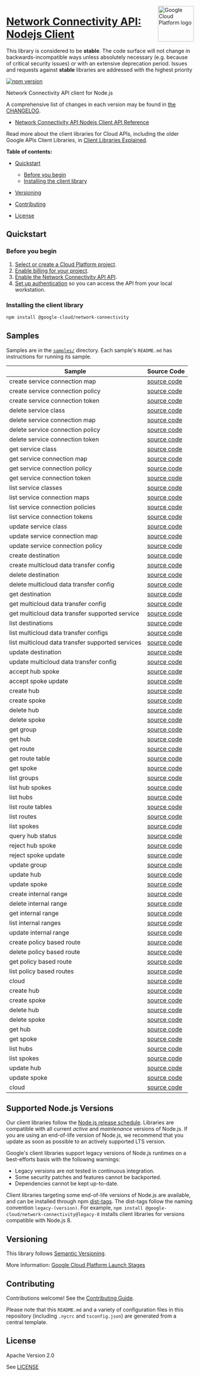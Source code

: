 [//]: # "This README.md file is auto-generated, all changes to this file will be lost."
[//]: # "The comments you see below are used to generate those parts of the template in later states."
<img src="https://avatars2.githubusercontent.com/u/2810941?v=3&s=96" alt="Google Cloud Platform logo" title="Google Cloud Platform" align="right" height="96" width="96"/>

# [Network Connectivity API: Nodejs Client][homepage]

This library is considered to be **stable**. The code surface will not change in backwards-incompatible ways
unless absolutely necessary (e.g. because of critical security issues) or with
an extensive deprecation period. Issues and requests against **stable** libraries
are addressed with the highest priority

[![npm version](https://img.shields.io/npm/v/@google-cloud/network-connectivity.svg)](https://www.npmjs.org/package/@google-cloud/network-connectivity)

Network Connectivity API client for Node.js

[//]: # "partials.introduction"

A comprehensive list of changes in each version may be found in
[the CHANGELOG][homepage_changelog].

* [Network Connectivity API Nodejs Client API Reference](https://cloud.google.com/nodejs/docs/reference/networkconnectivity/latest)


Read more about the client libraries for Cloud APIs, including the older
Google APIs Client Libraries, in [Client Libraries Explained][explained].

[explained]: https://cloud.google.com/apis/docs/client-libraries-explained

**Table of contents:**

* [Quickstart](#quickstart)
  * [Before you begin](#before-you-begin)
  * [Installing the client library](#installing-the-client-library)

* [Versioning](#versioning)
* [Contributing](#contributing)
* [License](#license)

## Quickstart
### Before you begin

1.  [Select or create a Cloud Platform project][projects].
1.  [Enable billing for your project][billing].
1.  [Enable the Network Connectivity API API][enable_api].
1.  [Set up authentication][auth] so you can access the
    API from your local workstation.
### Installing the client library

```bash
npm install @google-cloud/network-connectivity
```

[//]: # "partials.body"

## Samples

Samples are in the [`samples/`][homepage_samples] directory. Each sample's `README.md` has instructions for running its sample.

| Sample                      | Source Code                       |
| --------------------------- | --------------------------------- |
| create service connection map | [source code](https://github.com/googleapis/google-cloud-node/blob/main/packages/google-cloud-networkconnectivity/samples/generated/v1/cross_network_automation_service.create_service_connection_map.js) |
| create service connection policy | [source code](https://github.com/googleapis/google-cloud-node/blob/main/packages/google-cloud-networkconnectivity/samples/generated/v1/cross_network_automation_service.create_service_connection_policy.js) |
| create service connection token | [source code](https://github.com/googleapis/google-cloud-node/blob/main/packages/google-cloud-networkconnectivity/samples/generated/v1/cross_network_automation_service.create_service_connection_token.js) |
| delete service class | [source code](https://github.com/googleapis/google-cloud-node/blob/main/packages/google-cloud-networkconnectivity/samples/generated/v1/cross_network_automation_service.delete_service_class.js) |
| delete service connection map | [source code](https://github.com/googleapis/google-cloud-node/blob/main/packages/google-cloud-networkconnectivity/samples/generated/v1/cross_network_automation_service.delete_service_connection_map.js) |
| delete service connection policy | [source code](https://github.com/googleapis/google-cloud-node/blob/main/packages/google-cloud-networkconnectivity/samples/generated/v1/cross_network_automation_service.delete_service_connection_policy.js) |
| delete service connection token | [source code](https://github.com/googleapis/google-cloud-node/blob/main/packages/google-cloud-networkconnectivity/samples/generated/v1/cross_network_automation_service.delete_service_connection_token.js) |
| get service class | [source code](https://github.com/googleapis/google-cloud-node/blob/main/packages/google-cloud-networkconnectivity/samples/generated/v1/cross_network_automation_service.get_service_class.js) |
| get service connection map | [source code](https://github.com/googleapis/google-cloud-node/blob/main/packages/google-cloud-networkconnectivity/samples/generated/v1/cross_network_automation_service.get_service_connection_map.js) |
| get service connection policy | [source code](https://github.com/googleapis/google-cloud-node/blob/main/packages/google-cloud-networkconnectivity/samples/generated/v1/cross_network_automation_service.get_service_connection_policy.js) |
| get service connection token | [source code](https://github.com/googleapis/google-cloud-node/blob/main/packages/google-cloud-networkconnectivity/samples/generated/v1/cross_network_automation_service.get_service_connection_token.js) |
| list service classes | [source code](https://github.com/googleapis/google-cloud-node/blob/main/packages/google-cloud-networkconnectivity/samples/generated/v1/cross_network_automation_service.list_service_classes.js) |
| list service connection maps | [source code](https://github.com/googleapis/google-cloud-node/blob/main/packages/google-cloud-networkconnectivity/samples/generated/v1/cross_network_automation_service.list_service_connection_maps.js) |
| list service connection policies | [source code](https://github.com/googleapis/google-cloud-node/blob/main/packages/google-cloud-networkconnectivity/samples/generated/v1/cross_network_automation_service.list_service_connection_policies.js) |
| list service connection tokens | [source code](https://github.com/googleapis/google-cloud-node/blob/main/packages/google-cloud-networkconnectivity/samples/generated/v1/cross_network_automation_service.list_service_connection_tokens.js) |
| update service class | [source code](https://github.com/googleapis/google-cloud-node/blob/main/packages/google-cloud-networkconnectivity/samples/generated/v1/cross_network_automation_service.update_service_class.js) |
| update service connection map | [source code](https://github.com/googleapis/google-cloud-node/blob/main/packages/google-cloud-networkconnectivity/samples/generated/v1/cross_network_automation_service.update_service_connection_map.js) |
| update service connection policy | [source code](https://github.com/googleapis/google-cloud-node/blob/main/packages/google-cloud-networkconnectivity/samples/generated/v1/cross_network_automation_service.update_service_connection_policy.js) |
| create destination | [source code](https://github.com/googleapis/google-cloud-node/blob/main/packages/google-cloud-networkconnectivity/samples/generated/v1/data_transfer_service.create_destination.js) |
| create multicloud data transfer config | [source code](https://github.com/googleapis/google-cloud-node/blob/main/packages/google-cloud-networkconnectivity/samples/generated/v1/data_transfer_service.create_multicloud_data_transfer_config.js) |
| delete destination | [source code](https://github.com/googleapis/google-cloud-node/blob/main/packages/google-cloud-networkconnectivity/samples/generated/v1/data_transfer_service.delete_destination.js) |
| delete multicloud data transfer config | [source code](https://github.com/googleapis/google-cloud-node/blob/main/packages/google-cloud-networkconnectivity/samples/generated/v1/data_transfer_service.delete_multicloud_data_transfer_config.js) |
| get destination | [source code](https://github.com/googleapis/google-cloud-node/blob/main/packages/google-cloud-networkconnectivity/samples/generated/v1/data_transfer_service.get_destination.js) |
| get multicloud data transfer config | [source code](https://github.com/googleapis/google-cloud-node/blob/main/packages/google-cloud-networkconnectivity/samples/generated/v1/data_transfer_service.get_multicloud_data_transfer_config.js) |
| get multicloud data transfer supported service | [source code](https://github.com/googleapis/google-cloud-node/blob/main/packages/google-cloud-networkconnectivity/samples/generated/v1/data_transfer_service.get_multicloud_data_transfer_supported_service.js) |
| list destinations | [source code](https://github.com/googleapis/google-cloud-node/blob/main/packages/google-cloud-networkconnectivity/samples/generated/v1/data_transfer_service.list_destinations.js) |
| list multicloud data transfer configs | [source code](https://github.com/googleapis/google-cloud-node/blob/main/packages/google-cloud-networkconnectivity/samples/generated/v1/data_transfer_service.list_multicloud_data_transfer_configs.js) |
| list multicloud data transfer supported services | [source code](https://github.com/googleapis/google-cloud-node/blob/main/packages/google-cloud-networkconnectivity/samples/generated/v1/data_transfer_service.list_multicloud_data_transfer_supported_services.js) |
| update destination | [source code](https://github.com/googleapis/google-cloud-node/blob/main/packages/google-cloud-networkconnectivity/samples/generated/v1/data_transfer_service.update_destination.js) |
| update multicloud data transfer config | [source code](https://github.com/googleapis/google-cloud-node/blob/main/packages/google-cloud-networkconnectivity/samples/generated/v1/data_transfer_service.update_multicloud_data_transfer_config.js) |
| accept hub spoke | [source code](https://github.com/googleapis/google-cloud-node/blob/main/packages/google-cloud-networkconnectivity/samples/generated/v1/hub_service.accept_hub_spoke.js) |
| accept spoke update | [source code](https://github.com/googleapis/google-cloud-node/blob/main/packages/google-cloud-networkconnectivity/samples/generated/v1/hub_service.accept_spoke_update.js) |
| create hub | [source code](https://github.com/googleapis/google-cloud-node/blob/main/packages/google-cloud-networkconnectivity/samples/generated/v1/hub_service.create_hub.js) |
| create spoke | [source code](https://github.com/googleapis/google-cloud-node/blob/main/packages/google-cloud-networkconnectivity/samples/generated/v1/hub_service.create_spoke.js) |
| delete hub | [source code](https://github.com/googleapis/google-cloud-node/blob/main/packages/google-cloud-networkconnectivity/samples/generated/v1/hub_service.delete_hub.js) |
| delete spoke | [source code](https://github.com/googleapis/google-cloud-node/blob/main/packages/google-cloud-networkconnectivity/samples/generated/v1/hub_service.delete_spoke.js) |
| get group | [source code](https://github.com/googleapis/google-cloud-node/blob/main/packages/google-cloud-networkconnectivity/samples/generated/v1/hub_service.get_group.js) |
| get hub | [source code](https://github.com/googleapis/google-cloud-node/blob/main/packages/google-cloud-networkconnectivity/samples/generated/v1/hub_service.get_hub.js) |
| get route | [source code](https://github.com/googleapis/google-cloud-node/blob/main/packages/google-cloud-networkconnectivity/samples/generated/v1/hub_service.get_route.js) |
| get route table | [source code](https://github.com/googleapis/google-cloud-node/blob/main/packages/google-cloud-networkconnectivity/samples/generated/v1/hub_service.get_route_table.js) |
| get spoke | [source code](https://github.com/googleapis/google-cloud-node/blob/main/packages/google-cloud-networkconnectivity/samples/generated/v1/hub_service.get_spoke.js) |
| list groups | [source code](https://github.com/googleapis/google-cloud-node/blob/main/packages/google-cloud-networkconnectivity/samples/generated/v1/hub_service.list_groups.js) |
| list hub spokes | [source code](https://github.com/googleapis/google-cloud-node/blob/main/packages/google-cloud-networkconnectivity/samples/generated/v1/hub_service.list_hub_spokes.js) |
| list hubs | [source code](https://github.com/googleapis/google-cloud-node/blob/main/packages/google-cloud-networkconnectivity/samples/generated/v1/hub_service.list_hubs.js) |
| list route tables | [source code](https://github.com/googleapis/google-cloud-node/blob/main/packages/google-cloud-networkconnectivity/samples/generated/v1/hub_service.list_route_tables.js) |
| list routes | [source code](https://github.com/googleapis/google-cloud-node/blob/main/packages/google-cloud-networkconnectivity/samples/generated/v1/hub_service.list_routes.js) |
| list spokes | [source code](https://github.com/googleapis/google-cloud-node/blob/main/packages/google-cloud-networkconnectivity/samples/generated/v1/hub_service.list_spokes.js) |
| query hub status | [source code](https://github.com/googleapis/google-cloud-node/blob/main/packages/google-cloud-networkconnectivity/samples/generated/v1/hub_service.query_hub_status.js) |
| reject hub spoke | [source code](https://github.com/googleapis/google-cloud-node/blob/main/packages/google-cloud-networkconnectivity/samples/generated/v1/hub_service.reject_hub_spoke.js) |
| reject spoke update | [source code](https://github.com/googleapis/google-cloud-node/blob/main/packages/google-cloud-networkconnectivity/samples/generated/v1/hub_service.reject_spoke_update.js) |
| update group | [source code](https://github.com/googleapis/google-cloud-node/blob/main/packages/google-cloud-networkconnectivity/samples/generated/v1/hub_service.update_group.js) |
| update hub | [source code](https://github.com/googleapis/google-cloud-node/blob/main/packages/google-cloud-networkconnectivity/samples/generated/v1/hub_service.update_hub.js) |
| update spoke | [source code](https://github.com/googleapis/google-cloud-node/blob/main/packages/google-cloud-networkconnectivity/samples/generated/v1/hub_service.update_spoke.js) |
| create internal range | [source code](https://github.com/googleapis/google-cloud-node/blob/main/packages/google-cloud-networkconnectivity/samples/generated/v1/internal_range_service.create_internal_range.js) |
| delete internal range | [source code](https://github.com/googleapis/google-cloud-node/blob/main/packages/google-cloud-networkconnectivity/samples/generated/v1/internal_range_service.delete_internal_range.js) |
| get internal range | [source code](https://github.com/googleapis/google-cloud-node/blob/main/packages/google-cloud-networkconnectivity/samples/generated/v1/internal_range_service.get_internal_range.js) |
| list internal ranges | [source code](https://github.com/googleapis/google-cloud-node/blob/main/packages/google-cloud-networkconnectivity/samples/generated/v1/internal_range_service.list_internal_ranges.js) |
| update internal range | [source code](https://github.com/googleapis/google-cloud-node/blob/main/packages/google-cloud-networkconnectivity/samples/generated/v1/internal_range_service.update_internal_range.js) |
| create policy based route | [source code](https://github.com/googleapis/google-cloud-node/blob/main/packages/google-cloud-networkconnectivity/samples/generated/v1/policy_based_routing_service.create_policy_based_route.js) |
| delete policy based route | [source code](https://github.com/googleapis/google-cloud-node/blob/main/packages/google-cloud-networkconnectivity/samples/generated/v1/policy_based_routing_service.delete_policy_based_route.js) |
| get policy based route | [source code](https://github.com/googleapis/google-cloud-node/blob/main/packages/google-cloud-networkconnectivity/samples/generated/v1/policy_based_routing_service.get_policy_based_route.js) |
| list policy based routes | [source code](https://github.com/googleapis/google-cloud-node/blob/main/packages/google-cloud-networkconnectivity/samples/generated/v1/policy_based_routing_service.list_policy_based_routes.js) |
| cloud | [source code](https://github.com/googleapis/google-cloud-node/blob/main/packages/google-cloud-networkconnectivity/samples/generated/v1/snippet_metadata_google.cloud.networkconnectivity.v1.json) |
| create hub | [source code](https://github.com/googleapis/google-cloud-node/blob/main/packages/google-cloud-networkconnectivity/samples/generated/v1alpha1/hub_service.create_hub.js) |
| create spoke | [source code](https://github.com/googleapis/google-cloud-node/blob/main/packages/google-cloud-networkconnectivity/samples/generated/v1alpha1/hub_service.create_spoke.js) |
| delete hub | [source code](https://github.com/googleapis/google-cloud-node/blob/main/packages/google-cloud-networkconnectivity/samples/generated/v1alpha1/hub_service.delete_hub.js) |
| delete spoke | [source code](https://github.com/googleapis/google-cloud-node/blob/main/packages/google-cloud-networkconnectivity/samples/generated/v1alpha1/hub_service.delete_spoke.js) |
| get hub | [source code](https://github.com/googleapis/google-cloud-node/blob/main/packages/google-cloud-networkconnectivity/samples/generated/v1alpha1/hub_service.get_hub.js) |
| get spoke | [source code](https://github.com/googleapis/google-cloud-node/blob/main/packages/google-cloud-networkconnectivity/samples/generated/v1alpha1/hub_service.get_spoke.js) |
| list hubs | [source code](https://github.com/googleapis/google-cloud-node/blob/main/packages/google-cloud-networkconnectivity/samples/generated/v1alpha1/hub_service.list_hubs.js) |
| list spokes | [source code](https://github.com/googleapis/google-cloud-node/blob/main/packages/google-cloud-networkconnectivity/samples/generated/v1alpha1/hub_service.list_spokes.js) |
| update hub | [source code](https://github.com/googleapis/google-cloud-node/blob/main/packages/google-cloud-networkconnectivity/samples/generated/v1alpha1/hub_service.update_hub.js) |
| update spoke | [source code](https://github.com/googleapis/google-cloud-node/blob/main/packages/google-cloud-networkconnectivity/samples/generated/v1alpha1/hub_service.update_spoke.js) |
| cloud | [source code](https://github.com/googleapis/google-cloud-node/blob/main/packages/google-cloud-networkconnectivity/samples/generated/v1alpha1/snippet_metadata_google.cloud.networkconnectivity.v1alpha1.json) |


## Supported Node.js Versions

Our client libraries follow the [Node.js release schedule](https://github.com/nodejs/release#release-schedule).
Libraries are compatible with all current _active_ and _maintenance_ versions of
Node.js.
If you are using an end-of-life version of Node.js, we recommend that you update
as soon as possible to an actively supported LTS version.

Google's client libraries support legacy versions of Node.js runtimes on a
best-efforts basis with the following warnings:

* Legacy versions are not tested in continuous integration.
* Some security patches and features cannot be backported.
* Dependencies cannot be kept up-to-date.

Client libraries targeting some end-of-life versions of Node.js are available, and
can be installed through npm [dist-tags](https://docs.npmjs.com/cli/dist-tag).
The dist-tags follow the naming convention `legacy-(version)`.
For example, `npm install @google-cloud/network-connectivity@legacy-8` installs client libraries
for versions compatible with Node.js 8.

## Versioning

This library follows [Semantic Versioning](http://semver.org/).

More Information: [Google Cloud Platform Launch Stages][launch_stages]

[launch_stages]: https://cloud.google.com/terms/launch-stages

## Contributing

Contributions welcome! See the [Contributing Guide](https://github.com/googleapis/google-cloud-node/blob/main/packages/google-cloud-networkconnectivity/CONTRIBUTING.md).

Please note that this `README.md`
and a variety of configuration files in this repository (including `.nycrc` and `tsconfig.json`)
are generated from a central template.

## License

Apache Version 2.0

See [LICENSE](https://github.com/googleapis/google-cloud-node/blob/main/packages/google-cloud-networkconnectivity/LICENSE)

[shell_img]: https://gstatic.com/cloudssh/images/open-btn.png
[projects]: https://console.cloud.google.com/project
[billing]: https://support.google.com/cloud/answer/6293499#enable-billing
[enable_api]: https://console.cloud.google.com/flows/enableapi?apiid=networkconnectivity.googleapis.com
[auth]: https://cloud.google.com/docs/authentication/external/set-up-adc-local
[homepage_samples]: https://github.com/googleapis/google-cloud-node/blob/main/packages/google-cloud-networkconnectivity/samples
[homepage_changelog]: https://github.com/googleapis/google-cloud-node/blob/main/packages/google-cloud-networkconnectivity/CHANGELOG.md
[homepage]: https://github.com/googleapis/google-cloud-node/blob/main/packages/google-cloud-networkconnectivity
